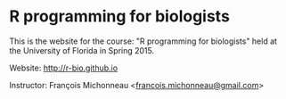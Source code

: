 
# R programming for biologists

This is the website for the course: "R programming for biologists" held at the
University of Florida in Spring 2015.

Website: http://r-bio.github.io

Instructor: François Michonneau
<[francois.michonneau@gmail.com](mailto:francois.michonneau@gmail.com)>

